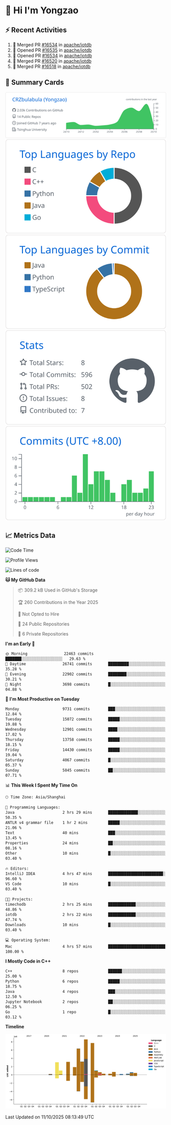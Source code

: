# 👋 Hi I'm Yongzao

## ⚡ Recent Activities
<!--START_SECTION:activity-->
1. 🎉 Merged PR [#16534](https://github.com/apache/iotdb/pull/16534) in [apache/iotdb](https://github.com/apache/iotdb)
2. 💪 Opened PR [#16535](https://github.com/apache/iotdb/pull/16535) in [apache/iotdb](https://github.com/apache/iotdb)
3. 💪 Opened PR [#16534](https://github.com/apache/iotdb/pull/16534) in [apache/iotdb](https://github.com/apache/iotdb)
4. 🎉 Merged PR [#16520](https://github.com/apache/iotdb/pull/16520) in [apache/iotdb](https://github.com/apache/iotdb)
5. 🎉 Merged PR [#16518](https://github.com/apache/iotdb/pull/16518) in [apache/iotdb](https://github.com/apache/iotdb)
<!--END_SECTION:activity-->

## 🎑 Summary Cards

[![](https://raw.githubusercontent.com/CRZbulabula/CRZbulabula/main/profile-summary-card-output/github/0-profile-details.svg)](https://github.com/vn7n24fzkq/github-profile-summary-cards)
[![](https://raw.githubusercontent.com/CRZbulabula/CRZbulabula/main/profile-summary-card-output/github/1-repos-per-language.svg)](https://github.com/vn7n24fzkq/github-profile-summary-cards) [![](https://raw.githubusercontent.com/CRZbulabula/CRZbulabula/main/profile-summary-card-output/github/2-most-commit-language.svg)](https://github.com/vn7n24fzkq/github-profile-summary-cards)
[![](https://raw.githubusercontent.com/CRZbulabula/CRZbulabula/main/profile-summary-card-output/github/3-stats.svg)](https://github.com/vn7n24fzkq/github-profile-summary-cards) [![](https://raw.githubusercontent.com/CRZbulabula/CRZbulabula/main/profile-summary-card-output/github/4-productive-time.svg)](https://github.com/vn7n24fzkq/github-profile-summary-cards)

## 📈 Metrics Data

<!--START_SECTION:waka-->
![Code Time](http://img.shields.io/badge/Code%20Time-1%2C310%20hrs%203%20mins-blue)

![Profile Views](http://img.shields.io/badge/Profile%20Views-7-blue)

![Lines of code](https://img.shields.io/badge/From%20Hello%20World%20I%27ve%20Written-39.4%20million%20lines%20of%20code-blue)

**🐱 My GitHub Data** 

> 📦 309.2 kB Used in GitHub's Storage 
 > 
> 🏆 260 Contributions in the Year 2025
 > 
> 🚫 Not Opted to Hire
 > 
> 📜 24 Public Repositories 
 > 
> 🔑 6 Private Repositories 
 > 
**I'm an Early 🐤** 

```text
🌞 Morning                22463 commits       ███████░░░░░░░░░░░░░░░░░░   29.63 % 
🌆 Daytime                26741 commits       █████████░░░░░░░░░░░░░░░░   35.28 % 
🌃 Evening                22902 commits       ████████░░░░░░░░░░░░░░░░░   30.21 % 
🌙 Night                  3698 commits        █░░░░░░░░░░░░░░░░░░░░░░░░   04.88 % 
```
📅 **I'm Most Productive on Tuesday** 

```text
Monday                   9731 commits        ███░░░░░░░░░░░░░░░░░░░░░░   12.84 % 
Tuesday                  15072 commits       █████░░░░░░░░░░░░░░░░░░░░   19.88 % 
Wednesday                12901 commits       ████░░░░░░░░░░░░░░░░░░░░░   17.02 % 
Thursday                 13758 commits       █████░░░░░░░░░░░░░░░░░░░░   18.15 % 
Friday                   14430 commits       █████░░░░░░░░░░░░░░░░░░░░   19.04 % 
Saturday                 4067 commits        █░░░░░░░░░░░░░░░░░░░░░░░░   05.37 % 
Sunday                   5845 commits        ██░░░░░░░░░░░░░░░░░░░░░░░   07.71 % 
```


📊 **This Week I Spent My Time On** 

```text
🕑︎ Time Zone: Asia/Shanghai

💬 Programming Languages: 
Java                     2 hrs 29 mins       █████████████░░░░░░░░░░░░   50.35 % 
ANTLR v4 grammar file    1 hr 2 mins         █████░░░░░░░░░░░░░░░░░░░░   21.06 % 
Text                     40 mins             ███░░░░░░░░░░░░░░░░░░░░░░   13.45 % 
Properties               24 mins             ██░░░░░░░░░░░░░░░░░░░░░░░   08.16 % 
Other                    10 mins             █░░░░░░░░░░░░░░░░░░░░░░░░   03.40 % 

🔥 Editors: 
IntelliJ IDEA            4 hrs 47 mins       ████████████████████████░   96.60 % 
VS Code                  10 mins             █░░░░░░░░░░░░░░░░░░░░░░░░   03.40 % 

🐱‍💻 Projects: 
timechodb                2 hrs 25 mins       ████████████░░░░░░░░░░░░░   48.86 % 
iotdb                    2 hrs 22 mins       ████████████░░░░░░░░░░░░░   47.74 % 
Downloads                10 mins             █░░░░░░░░░░░░░░░░░░░░░░░░   03.40 % 

💻 Operating System: 
Mac                      4 hrs 57 mins       █████████████████████████   100.00 % 
```

**I Mostly Code in C++** 

```text
C++                      8 repos             ██████░░░░░░░░░░░░░░░░░░░   25.00 % 
Python                   6 repos             █████░░░░░░░░░░░░░░░░░░░░   18.75 % 
Java                     4 repos             ███░░░░░░░░░░░░░░░░░░░░░░   12.50 % 
Jupyter Notebook         2 repos             ██░░░░░░░░░░░░░░░░░░░░░░░   06.25 % 
Go                       1 repo              █░░░░░░░░░░░░░░░░░░░░░░░░   03.12 % 
```



**Timeline**

![Lines of Code chart](https://raw.githubusercontent.com/CRZbulabula/CRZbulabula/main/assets/bar_graph.png)


 Last Updated on 11/10/2025 08:13:49 UTC
<!--END_SECTION:waka-->

